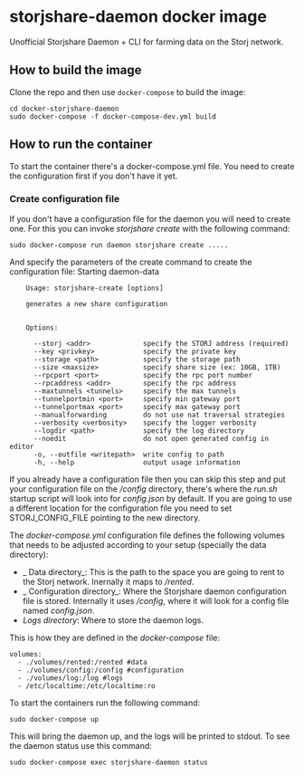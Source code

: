 # storjshare-daemon docker image

Unofficial Storjshare Daemon + CLI for farming data on the Storj network.


## How to build the image

Clone the repo and then use `docker-compose` to build the image:

    cd docker-storjshare-daemon
    sudo docker-compose -f docker-compose-dev.yml build

## How to run the container

To start the container there's a docker-compose.yml file. You need to create the configuration first if you don't have it yet.

### Create configuration file

If you don't have a configuration file for the daemon you will need to create one. For this you can invoke _storjshare create_ with the following command:

    sudo docker-compose run daemon storjshare create .....

And specify the parameters of the create command to create the configuration file:
    Starting daemon-data

        Usage: storjshare-create [options]

        generates a new share configuration


        Options:

          --storj <addr>             specify the STORJ address (required)
          --key <privkey>            specify the private key
          --storage <path>           specify the storage path
          --size <maxsize>           specify share size (ex: 10GB, 1TB)
          --rpcport <port>           specify the rpc port number
          --rpcaddress <addr>        specify the rpc address
          --maxtunnels <tunnels>     specify the max tunnels
          --tunnelportmin <port>     specify min gateway port
          --tunnelportmax <port>     specify max gateway port
          --manualforwarding         do not use nat traversal strategies
          --verbosity <verbosity>    specify the logger verbosity
          --logdir <path>            specify the log directory
          --noedit                   do not open generated config in editor
          -o, --outfile <writepath>  write config to path
          -h, --help                 output usage information

If you already have a configuration file then you can skip this step and put your configuration file on the _/config_ directory, there's where the _run.sh_ startup script will look into for _config.json_ by default. If you are going to use a different location for the configuration file you need to set STORJ_CONFIG_FILE pointing to the new directory.

The _docker-compose.yml_ configuration file defines the following volumes that needs to be adjusted according to your setup (specially the data directory):

  * _ Data directory_: This is the path to the space you are going to rent to the Storj network. Inernally it maps to _/rented_.
  * _ Configuration directory_: Where the Storjshare daemon configuration file is stored. Internally it uses _/config_, where it will look for a config file named _config.json_.
  * _Logs directory_: Where to store the daemon logs.

This is how they are defined in the _docker-compose_ file:

    volumes:
      - ./volumes/rented:/rented #data
      - ./volumes/config:/config #configuration
      - ./volumes/log:/log #logs
      - /etc/localtime:/etc/localtime:ro

To start the containers run the following command:

    sudo docker-compose up

This will bring the daemon up, and the logs will be printed to stdout. To see the daemon status use this command:

    sudo docker-compose exec storjshare-daemon status
